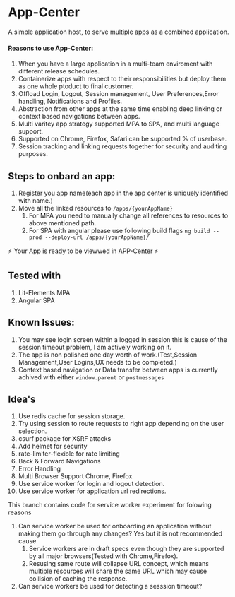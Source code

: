 # App-Center
A simple application host, to serve multiple apps as a combined application.

#### Reasons to use App-Center:

1. When you have a large application in a multi-team enviroment with different release schedules.
2. Containerize apps with respect to their responsibilities but deploy them as one whole ptoduct to final customer.
3. Offload Login, Logout, Session management, User Preferences,Error handling, Notifications and Profiles.
4. Abstraction from other apps at the same time enabling deep linking or context based navigations between apps.
5. Multi varitey app strategy supported MPA to SPA, and multi language support.
6. Supported on Chrome, Firefox, Safari can be supported % of userbase.
7. Session tracking and linking requests together for security and auditing purposes.

## Steps to onbard an app:
1. Register you app name(each app in the app center is uniquely identified with name.)
2. Move all the linked resources to `/apps/{yourAppName}`
    1. For MPA you need to manually change all references to resources to above mentioned path.
    2. For SPA with angular please use following build flags `ng build --prod --deploy-url /apps/{yourAppName}/`

⚡️ Your App is ready to be viewwed in APP-Center ⚡️


## Tested with
1. Lit-Elements MPA
2. Angular SPA

## Known Issues:
1. You may see login screen within a logged in session this is cause of the session timeout problem, I am actively working on it.
2. The app is non polished one day worth of work.(Test,Session Management,User Logins,UX needs to be completed.)
3. Context based navigation or Data transfer between apps is currently achived with either `window.parent` or `postmessages`

<!-- ## Feature's
1. Complete abstraction at client side -->

## Idea's
1. Use redis cache for session storage.
2. Try using session to route requests to right app depending on the user selection.
3. csurf package for XSRF attacks
4. Add helmet for security 
5. rate-limiter-flexible for rate limiting
6. Back & Forward Navigations
7. Error Handling
8. Multi Browser Support Chrome, Firefox
9. Use service worker for login and logout detection.
10. Use service worker for application url redirections. 


This branch contains code for service worker experiment for folowing reasons
1. Can service worker be used for onboarding an application without making them go through any changes?
    Yes but it is not recommended cause 
    1. Service workers are in draft specs even though they are supported by all major browsers(Tested with Chrome,Firefox).
    2. Resusing same route will collapse URL concept, which means multiple resources will share the same URL which may cause collision of caching the response.
2. Can service workers be used for detecting a sesssion timeout?



